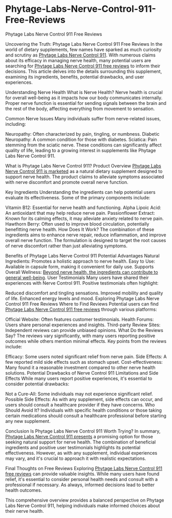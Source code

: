 # Phytage-Labs-Nerve-Control-911-Free-Reviews
Phytage Labs Nerve Control 911 Free Reviews

Uncovering the Truth: Phytage Labs Nerve Control 911 Free Reviews
In the world of dietary supplements, few names have sparked as much curiosity and scrutiny as [Phytage Labs Nerve Control 911](https://cutt.ly/We41uvSj). With numerous claims about its efficacy in managing nerve health, many potential users are searching for [Phytage Labs Nerve Control 911 free reviews](https://cutt.ly/We41uvSj) to inform their decisions. This article delves into the details surrounding this supplement, examining its ingredients, benefits, potential drawbacks, and user experiences.

Understanding Nerve Health
What is Nerve Health?
Nerve health is crucial for overall well-being as it impacts how our body communicates internally. Proper nerve function is essential for sending signals between the brain and the rest of the body, affecting everything from movement to sensation.

Common Nerve Issues
Many individuals suffer from nerve-related issues, including:

Neuropathy: Often characterized by pain, tingling, or numbness.
Diabetic Neuropathy: A common condition for those with diabetes.
Sciatica: Pain stemming from the sciatic nerve.
These conditions can significantly affect quality of life, leading to a growing interest in supplements like Phytage Labs Nerve Control 911.

What is Phytage Labs Nerve Control 911?
Product Overview
[Phytage Labs Nerve Control 911 is marketed](https://cutt.ly/We41uvSj) as a natural dietary supplement designed to support nerve health. The product claims to alleviate symptoms associated with nerve discomfort and promote overall nerve function.

Key Ingredients
Understanding the ingredients can help potential users evaluate its effectiveness. Some of the primary components include:

Vitamin B12: Essential for nerve health and functioning.
Alpha Lipoic Acid: An antioxidant that may help reduce nerve pain.
Passionflower Extract: Known for its calming effects, it may alleviate anxiety related to nerve pain.
Hawthorn Berry: Often used to improve blood circulation, potentially benefitting nerve health.
How Does It Work?
The combination of these ingredients aims to enhance nerve repair, reduce inflammation, and improve overall nerve function. The formulation is designed to target the root causes of nerve discomfort rather than just alleviating symptoms.

Benefits of Phytage Labs Nerve Control 911
Potential Advantages
Natural Ingredients: Promotes a holistic approach to nerve health.
Easy to Use: Available in capsule form, making it convenient for daily use.
Supports Overall Wellness: [Beyond nerve health, the ingredients can contribute to general well-being](https://cutt.ly/We41uvSj).
User Testimonials
Many users have shared their experiences with Nerve Control 911. Positive testimonials often highlight:

Reduced discomfort and tingling sensations.
Improved mobility and quality of life.
Enhanced energy levels and mood.
Exploring Phytage Labs Nerve Control 911 Free Reviews
Where to Find Reviews
Potential users can find [Phytage Labs Nerve Control 911 free reviews](https://cutt.ly/We41uvSj) through various platforms:

Official Website: Often features customer testimonials.
Health Forums: Users share personal experiences and insights.
Third-party Review Sites: Independent reviews can provide unbiased opinions.
What Do the Reviews Say?
The reviews vary significantly, with many users reporting positive outcomes while others mention minimal effects. Key points from the reviews include:

Efficacy: Some users noted significant relief from nerve pain.
Side Effects: A few reported mild side effects such as stomach upset.
Cost-effectiveness: Many found it a reasonable investment compared to other nerve health solutions.
Potential Drawbacks of Nerve Control 911
Limitations and Side Effects
While many users report positive experiences, it's essential to consider potential drawbacks:

Not a Cure-All: Some individuals may not experience significant relief.
Possible Side Effects: As with any supplement, side effects can occur, and users should consult a healthcare provider if they have concerns.
Who Should Avoid It?
Individuals with specific health conditions or those taking certain medications should consult a healthcare professional before starting any new supplement.

Conclusion
Is Phytage Labs Nerve Control 911 Worth Trying?
In summary, [Phytage Labs Nerve Control 911 presents](https://cutt.ly/We41uvSj) a promising option for those seeking natural support for nerve health. The combination of beneficial ingredients and positive user testimonials highlights its potential effectiveness. However, as with any supplement, individual experiences may vary, and it's crucial to approach it with realistic expectations.

Final Thoughts on Free Reviews
Exploring [Phytage Labs Nerve Control 911 free reviews](https://cutt.ly/We41uvSj) can provide valuable insights. While many users have found relief, it's essential to consider personal health needs and consult with a professional if necessary. As always, informed decisions lead to better health outcomes.

This comprehensive overview provides a balanced perspective on Phytage Labs Nerve Control 911, helping individuals make informed choices about their nerve health.

